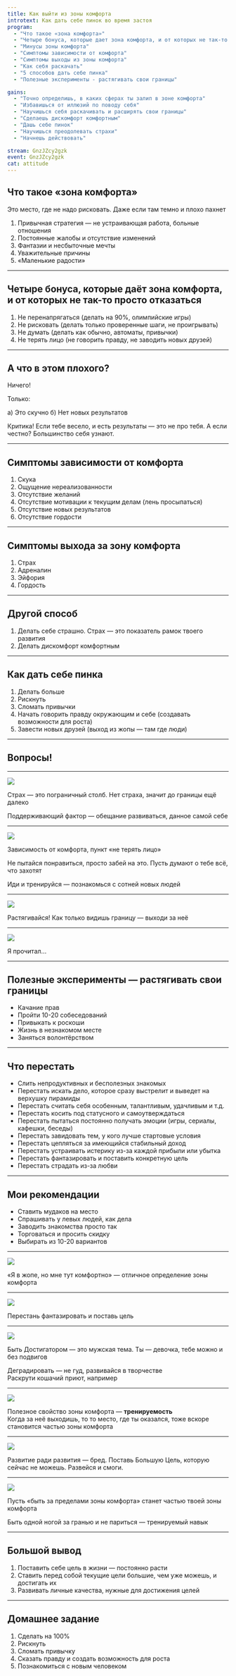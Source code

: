 ```yaml
---
title: Как выйти из зоны комфорта
introtext: Как дать себе пинок во время застоя
program:
  - "Что такое «зона комфорта»"
  - "Четыре бонуса, которые дает зона комфорта, и от которых не так-то просто отказаться"
  - "Минусы зоны комфорта"
  - "Симптомы зависимости от комфорта"
  - "Симптомы выходы из зоны комфорта"
  - "Как себя раскачать"
  - "5 способов дать себе пинка"
  - "Полезные эксперименты - растягивать свои границы"

gains:
  - "Точно определишь, в каких сферах ты залип в зоне комфорта"
  - "Избавишься от иллюзий по поводу себя"
  - "Научишься себя раскачивать и расширять свои границы"
  - "Сделаешь дискомфорт комфортным"
  - "Дашь себе пинок"
  - "Научишься преодолевать страхи"
  - "Начнешь действовать"

stream: GnzJZcy2gzk
event: GnzJZcy2gzk
cat: attitude
---
```


## Что такое «зона комфорта»

Это место, где не надо рисковать. Даже если там темно и плохо пахнет

1. Привычная стратегия — не устраивающая работа, больные отношения
1. Постоянные жалобы и отсутствие изменений
1. Фантазии и несбыточные мечты
1. Уважительные причины
1. «Маленькие радости»

----

## Четыре бонуса, которые даёт зона комфорта, и от которых не так-то просто отказаться

1. Не перенапрягаться (делать на 90%, олимпийские игры)
2. Не рисковать (делать только проверенные шаги, не проигрывать)
3. Не думать (делать как обычно, автоматы, привычки)
4. Не терять лицо (не говорить правду, не заводить новых друзей)

----

## А что в этом плохого?

Ничего!

Только:

а) Это скучно
б) Нет новых результатов

Критика! Если тебе весело, и есть результаты — это не про тебя. А если честно? Большинство себя узнают.

----

## Симптомы зависимости от комфорта

1. Скука
2. Ощущение нереализованности
3. Отсутствие желаний
4. Отсутствие мотивации к текущим делам (лень просыпаться)
5. Отсутствие новых результатов
6. Отсутствие гордости

----

## Симптомы выхода за зону комфорта

1. Страх
2. Адреналин
3. Эйфория
4. Гордость

----

## Другой способ

1. Делать себе страшно. Страх — это показатель рамок твоего развития
2. Делать дискомфорт комфортным

----

## Как дать себе пинка

1. Делать больше
2. Рискнуть
3. Сломать привычки
4. Начать говорить правду окружающим и себе (создавать возможности для роста)
5. Завести новых друзей (выход из жопы — там где люди)

----

## Вопросы!

----

![](/images/episode/2016-08-03-comfort-zone/01.jpg)

Страх — это пограничный столб. Нет страха, значит до границы ещё далеко

Поддерживающий фактор — обещание развиваться, данное самой себе

----

![](/images/episode/2016-08-03-comfort-zone/02.jpg)

Зависимость от комфорта, пункт «не терять лицо»

Не пытайся понравиться, просто забей на это. Пусть думают о тебе всё, что захотят

Иди и тренируйся — познакомься с сотней новых людей

----

![](/images/episode/2016-08-03-comfort-zone/03.jpg)

Растягивайся! Как только видишь границу — выходи за неё

----

![](/images/episode/2016-08-03-comfort-zone/04.jpg)

Я прочитал...

----

## Полезные эксперименты — растягивать свои границы

- Качание прав
- Пройти 10-20 собеседований
- Привыкать к роскоши
- Жизнь в незнакомом месте
- Заняться волонтёрством

----

## Что перестать

- Слить непродуктивных и бесполезных знакомых
- Перестать искать дело, которое сразу выстрелит и выведет на верхушку пирамиды
- Перестать считать себя особенным, талантливым, удачливым и т.д.
- Перестать косить под статусного и самоутверждаться
- Перестать пытаться постоянно получать эмоции (игры, сериалы, кафешки, беседы)
- Перестать завидовать тем, у кого лучше стартовые условия
- Перестать цепляться за имеющийся стабильный доход
- Перестать устраивать истерику из-за каждой прибыли или убытка
- Перестать фантазировать и поставить конкретную цель
- Перестать страдать из-за любви

----

## Мои рекомендации

- Ставить мудаков на место
- Спрашивать у левых людей, как дела
- Заводить знакомства просто так
- Торговаться и просить скидку
- Выбирать из 10-20 вариантов

----

![](/images/episode/2016-08-03-comfort-zone/05.jpg)

«Я в жопе, но мне тут комфортно» — отличное определение зоны комфорта

----

![](/images/episode/2016-08-03-comfort-zone/06.jpg)

Перестань фантазировать и поставь цель

----

![](/images/episode/2016-08-03-comfort-zone/07.jpg)

Быть Достигатором — это мужская тема. Ты — девочка, тебе можно и без подвигов

Деградировать — не гуд, развивайся в творчестве  
Раскрути кошачий приют, например

----

![](/images/episode/2016-08-03-comfort-zone/08.jpg)

Полезное свойство зоны комфорта — **тренируемость**  
Когда за неё выходишь, то то место, где ты оказался, тоже вскоре становится частью зоны комфорта

----

![](/images/episode/2016-08-03-comfort-zone/09.jpg)

Развитие ради развития — бред. Поставь Большую Цель, которую сейчас не можешь.
Развейся и смоги.

----

![](/images/episode/2016-08-03-comfort-zone/10.jpg)

Пусть «быть за пределами зоны комфорта» станет частью твоей зоны комфорта

Быть одной ногой за гранью и не париться — тренируемый навык

----

## Большой вывод

1. Поставить себе цель в жизни — постоянно расти
2. Ставить перед собой текущие цели большие, чем уже можешь, и достигать их
3. Развивать личные качества, нужные для достижения целей

----

## Домашнее задание

1. Сделать на 100%
2. Рискнуть
3. Сломать привычку
4. Сказать правду и создать возможность для роста
5. Познакомиться с новым человеком
